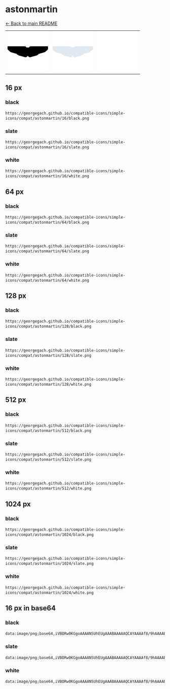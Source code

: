 # astonmartin

[← Back to main README](../../README.md)

<table><tr>
  <td><img src="./128/black.png" width="128" alt="astonmartin black icon" /></td>
  <td><img src="./128/slate.png" width="128" alt="astonmartin slate icon" /></td>
  <td><img src="./128/white.png" width="128" alt="astonmartin white icon" /></td>
</tr></table>

## 16 px

### black
```
https://georgegach.github.io/compatible-icons/simple-icons/compat/astonmartin/16/black.png
```

### slate
```
https://georgegach.github.io/compatible-icons/simple-icons/compat/astonmartin/16/slate.png
```

### white
```
https://georgegach.github.io/compatible-icons/simple-icons/compat/astonmartin/16/white.png
```

## 64 px

### black
```
https://georgegach.github.io/compatible-icons/simple-icons/compat/astonmartin/64/black.png
```

### slate
```
https://georgegach.github.io/compatible-icons/simple-icons/compat/astonmartin/64/slate.png
```

### white
```
https://georgegach.github.io/compatible-icons/simple-icons/compat/astonmartin/64/white.png
```

## 128 px

### black
```
https://georgegach.github.io/compatible-icons/simple-icons/compat/astonmartin/128/black.png
```

### slate
```
https://georgegach.github.io/compatible-icons/simple-icons/compat/astonmartin/128/slate.png
```

### white
```
https://georgegach.github.io/compatible-icons/simple-icons/compat/astonmartin/128/white.png
```

## 512 px

### black
```
https://georgegach.github.io/compatible-icons/simple-icons/compat/astonmartin/512/black.png
```

### slate
```
https://georgegach.github.io/compatible-icons/simple-icons/compat/astonmartin/512/slate.png
```

### white
```
https://georgegach.github.io/compatible-icons/simple-icons/compat/astonmartin/512/white.png
```

## 1024 px

### black
```
https://georgegach.github.io/compatible-icons/simple-icons/compat/astonmartin/1024/black.png
```

### slate
```
https://georgegach.github.io/compatible-icons/simple-icons/compat/astonmartin/1024/slate.png
```

### white
```
https://georgegach.github.io/compatible-icons/simple-icons/compat/astonmartin/1024/white.png
```

## 16 px in base64

### black
```
data:image/png;base64,iVBORw0KGgoAAAANSUhEUgAAABAAAAAQCAYAAAAf8/9hAAAABmJLR0QA/wD/AP+gvaeTAAAAeklEQVQ4je3OMQrCYBCE0RejjSJpTK21fVoPZu8RJKfKAWwUj6CtSGw2hZj8TbDLBwsDM7s7TIwmwxZ5j/fGPfQOs75Mhjbx4BKH9kOBHAscBvwNysSDUycqnHGLRqm5oo6dH9Y4osELDzxDN+EtE42+WGGOIvTEv/gA9JMZB25SndwAAAAASUVORK5CYII=
```

### slate
```
data:image/png;base64,iVBORw0KGgoAAAANSUhEUgAAABAAAAAQCAYAAAAf8/9hAAAABmJLR0QA/wD/AP+gvaeTAAAAuklEQVQ4je2OMWoCURRFz/2jhYiIZaaIYiNYpMsm0roBN5Bl2LsCd+ACsoZ0dhaJaKEfBjQ2YyGfmzaEjIJpPe29574Hd/6NPreHbpYp+x2k5NTPO2uA1e7QC0Hhr4428ctV67aWEgk8rOoE0KTyPXlwSQZNBLDZHZ8JHmNegF61AMAK8waaPT603/UzKYqidTrXX8kYYT8ZyiDJdsPSQol5jXKa53l55QjEGJu2ax/7fTvG2Lwq3Lmdb3+6Qz6+kbDvAAAAAElFTkSuQmCC
```

### white
```
data:image/png;base64,iVBORw0KGgoAAAANSUhEUgAAABAAAAAQCAYAAAAf8/9hAAAABmJLR0QA/wD/AP+gvaeTAAAAfklEQVQ4je2QOw6CUBBFz0gncQ1S07M5a7ZgXBULsJGwBEwsjJJjg4XJ88VIy6kmuXd+F1YWE+oeKBLaFBEDgFoBm6RHNbPgDExA/dWhtv5P+x7SqEe1/6Hpop7UJnXNTj2onfpQR/U6192sbT9CzLxWAnegBJ4RcctktbKEF6L1rWeF3RaXAAAAAElFTkSuQmCC
```

